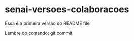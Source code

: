 # senai-versoes-colaboracoes

Essa é a primeira versão do README file

Lembre do comando: git commit